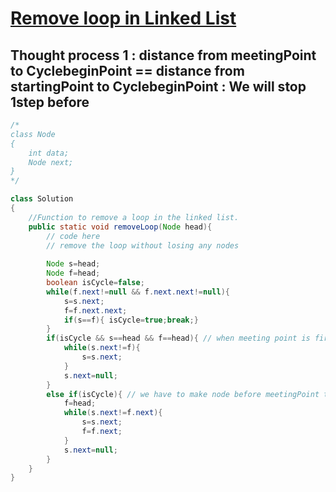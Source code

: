 # [**Remove loop in Linked List**](https://practice.geeksforgeeks.org/problems/remove-loop-in-linked-list/1#)

## Thought process 1 : **distance from meetingPoint to CyclebeginPoint == distance from startingPoint to CyclebeginPoint : We will stop 1step before**
```java
/*
class Node
{
    int data;
    Node next;
}
*/

class Solution
{
    //Function to remove a loop in the linked list.
    public static void removeLoop(Node head){
        // code here
        // remove the loop without losing any nodes
        
        Node s=head;
        Node f=head;
        boolean isCycle=false;
        while(f.next!=null && f.next.next!=null){
            s=s.next;
            f=f.next.next;
            if(s==f){ isCycle=true;break;}
        } 
        if(isCycle && s==head && f==head){ // when meeting point is first node then we have to make last node null.
            while(s.next!=f){
                s=s.next;
            }
            s.next=null;
        }
        else if(isCycle){ // we have to make node before meetingPoint to point to nulls
            f=head;
            while(s.next!=f.next){
                s=s.next;
                f=f.next;
            }
            s.next=null;
        }
    }
}
```